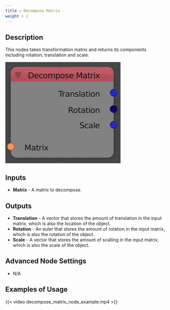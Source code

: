 ```yaml
---
title : Decompose Matrix
weight : 1
---
```


## Description

This nodes takes transformation matrix and returns its components
including rotation, translation and scale.

![image](decompose_matrix_node.png)

## Inputs

- **Matrix** - A matrix to decompose.

## Outputs

- **Translation** - A vector that stores the amount of translation in
    the input matrix, which is also the location of the object.
- **Rotation** - An euler that stores the amount of rotation in the
    input matrix, which is also the rotation of the object.
- **Scale** - A vector that stores the amount of scalling in the input
    matrix, which is also the scale of the object.

## Advanced Node Settings

- N/A

## Examples of Usage

{{< video decompose_matrix_node_example.mp4 >}}
